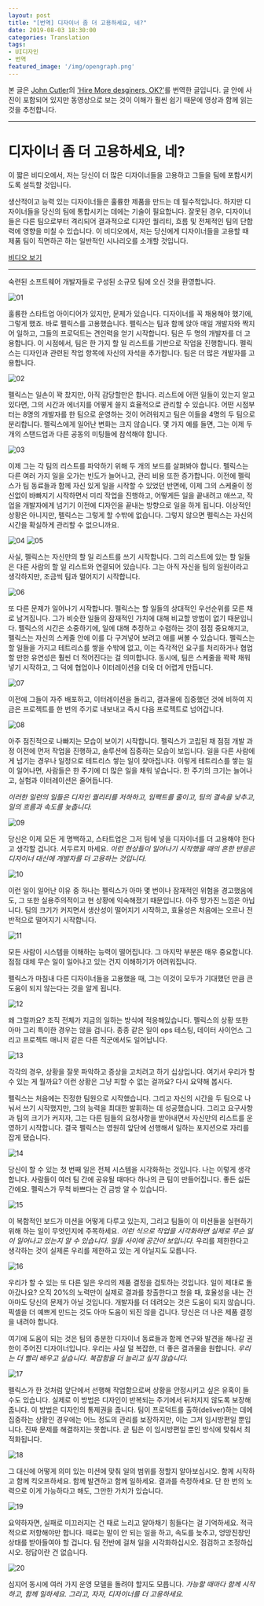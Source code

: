 ```yaml
---
layout: post
title: "[번역] 디자이너 좀 더 고용하세요, 네?"
date: 2019-08-03 18:30:00
categories: Translation
tags: 
- UI디자인
- 번역
featured_image: '/img/opengraph.png'
---
```

본 글은 [John Cutler](https://twitter.com/johncutlefish)의 ['Hire More desginers, OK?'](https://amplitude.com/blog/hire-more-designers)를 번역한 글입니다. 글 안에 사진이 포함되어 있지만 동영상으로 보는 것이 이해가 훨씬 쉽기 때문에 영상과 함께 읽는 것을 추천합니다. 

---

# 디자이너 좀 더 고용하세요, 네?

이 짧은 비디오에서, 저는 당신이 더 많은 디자이너들을 고용하고 그들을 팀에 포함시키도록 설득할 것입니다.


생산적이고 능력 있는 디자이너들은 훌륭한 제품을 만드는 데 필수적입니다. 하지만 디자이너들을 당신의 팀에 통합시키는 데에는 기술이 필요합니다. 잘못된 경우, 디자이너들은 다른 팀으로부터 격리되어 결과적으로 디자인 퀄리티, 흐름 및 전체적인 팀의 단합력에 영향을 미칠 수 있습니다. 이 비디오에서, 저는 당신에게 디자이너들을 고용할 때 제품 팀이 직면하곤 하는 일반적인 시나리오를 소개할 것입니다.


[비디오 보기](https://youtu.be/HdqX4A_3-bA)

---

숙련된 소프트웨어 개발자들로 구성된 소규모 팀에 오신 것을 환영합니다.

![01](/img/2019-08-03/01.jpeg)

훌륭한 스타트업 아이디어가 있지만, 문제가 있습니다. 디자이너를 꼭 채용해야 했기에, 그렇게 했죠. 바로 펠릭스를 고용했습니다. 펠릭스는 팀과 함께 앉아 매일 개발자와 짝지어 일하고, 그들의 프로덕트는 견인력을 얻기 시작합니다. 팀은 두 명의 개발자를 더 고용합니다. 이 시점에서, 팀은 한 가지 할 일 리스트를 기반으로 작업을 진행합니다. 펠릭스는 디자인과 관련된 작업 항목에 자신의 자석을 추가합니다. 팀은 더 많은 개발자를 고용합니다.

![02](/img/2019-08-03/02.jpeg)

펠릭스는 일손이 꽉 찼지만, 아직 감당할만은 합니다. 리스트에 어떤 일들이 있는지 알고 있다면, 그의 시간과 에너지를 어떻게 쓸지 효율적으로 관리할 수 있습니다. 어떤 시점부터는 8명의 개발자를 한 팀으로 운영하는 것이 어려워지고 팀은 이들을 4명의 두 팀으로 분리합니다. 펠릭스에게 일어난 변화는 크지 않습니다. 몇 가지 예를 들면, 그는 이제 두 개의 스탠드업과 다른 공동의 미팅들에 참석해야 합니다.

![03](/img/2019-08-03/03.jpeg)

이제 그는 각 팀의 리스트를 파악하기 위해 두 개의 보드를 살펴봐야 합니다. 펠릭스는 다른 여러 가지 일을 오가는 빈도가 늘어나고, 관리 비용 또한 증가합니다. 이전에 펠릭스가 팀 동료들과 함께 자신 있게 일을 시작할 수 있었던 반면에, 이제 그의 스케줄이 정신없이 바빠지기 시작하면서 미리 작업을 진행하고, 어떻게든 일을 끝내려고 애쓰고, 작업을 개발자에게 넘기기 이전에 디자인을 끝내는 방향으로 일을 하게 됩니다. 이상적인 상황은 아니지만, 펠릭스는 그렇게 할 수밖에 없습니다. 그렇지 않으면 펠릭스는 자신의 시간을 확실하게 관리할 수 없으니까요.

![04](/img/2019-08-03/04.jpeg)
![05](/img/2019-08-03/05.jpeg)

사실, 펠릭스는 자신만의 할 일 리스트를 쓰기 시작합니다. 그의 리스트에 있는 할 일들은 다른 사람의 할 일 리스트와 연결되어 있습니다. 그는 아직 자신을 팀의 일원이라고 생각하지만, 조금씩 팀과 멀어지기 시작합니다.

![06](/img/2019-08-03/06.jpeg)

또 다른 문제가 일어나기 시작합니다. 펠릭스는 할 일들의 상대적인 우선순위를 모른 채로 남겨집니다. 그가 비슷한 일들의 잠재적인 가치에 대해 비교할 방법이 없기 때문입니다. 펠릭스의 시간은 소중하기에, 일에 대해 추정하고 수렴하는 것이 점점 중요해지고, 펠릭스는 자신의 스케줄 안에 이를 다 구겨넣어 보려고 애를 써볼 수 있습니다. 펠릭스는 할 일들을 가지고 테트리스를 쌓을 수밖에 없고, 이는 즉각적인 요구를 처리하거나 협업할 만한 유연성은 훨씬 더 적어진다는 걸 의미합니다. 동시에, 팀은 스케줄을 꽉꽉 채워 넣기 시작하고, 그 덕에 협업이나 이터레이션을 더욱 더 어렵게 만듭니다.

![07](/img/2019-08-03/07.jpeg)

이전에 그들이 자주 배포하고, 이터레이션을 돌리고, 결과물에 집중했던 것에 비하여 지금은 프로젝트를 한 번의 주기로 내보내고 즉시 다음 프로젝트로 넘어갑니다.

![08](/img/2019-08-03/08.jpeg)

아주 점진적으로 나빠지는 모습이 보이기 시작합니다. 펠릭스가 고립된 채 점점 개발 과정 이전에 먼저 작업을 진행하고, 솔루션에 집중하는 모습이 보입니다. 일을 다른 사람에게 넘기는 경우나 일정으로 테트리스 쌓는 일이 잦아집니다. 이렇게 테트리스를 쌓는 일이 일어나면, 사람들은 한 주기에 더 많은 일을 채워 넣습니다. 한 주기의 크기는 늘어나고, 실험과 이터레이션은 줄어듭니다.

*이러한 일련의 일들은 디자인 퀄리티를 저하하고, 임팩트를 줄이고, 팀의 결속을 낮추고, 일의 흐름과 속도를 늦춥니다.*

![09](/img/2019-08-03/09.jpeg)

당신은 이제 모든 게 명백하고, 스타트업은 그저 팀에 넣을 디자이너를 더 고용해야 한다고 생각할 겁니다. 서두르지 마세요. *이런 현상들이 일어나기 시작했을 때의 흔한 반응은 디자이너 대신에 개발자를 더 고용하는 것입니다.*

![10](/img/2019-08-03/10.jpeg)

이런 일이 일어난 이유 중 하나는 펠릭스가 아마 몇 번이나 잠재적인 위험을 경고했음에도, 그 또한 실용주의적이고 현 상황에 익숙해졌기 때문입니다. 아주 망가진 느낌은 아닙니다. 팀의 크기가 커지면서 생산성이 떨어지기 시작하고, 효율성은 처음에는 오르나 전반적으로 떨어지기 시작합니다.

![11](/img/2019-08-03/11.jpeg)

모든 사람이 시스템을 이해하는 능력이 떨어집니다. 그 마지막 부분은 매우 중요합니다. 점점 대체 무슨 일이 일어나고 있는 건지 이해하기가 어려워집니다.

펠릭스가 마침내 다른 디자이너들을 고용했을 때, 그는 이것이 모두가 기대했던 만큼 큰 도움이 되지 않는다는 것을 알게 됩니다.

![12](/img/2019-08-03/12.jpeg)

왜 그럴까요? 조직 전체가 지금의 일하는 방식에 적응해있습니다. 펠릭스의 상황 또한 아마 그리 특이한 경우는 않을 겁니다. 종종 같은 일이 ops 테스팅, 데이터 사이언스 그리고 프로젝트 매니저 같은 다른 직군에서도 일어납니다.

![13](/img/2019-08-03/13.jpeg)

각각의 경우, 상황을 잘못 파악하고 증상을 고치려고 하기 십상입니다. 여기서 우리가 할 수 있는 게 뭘까요? 이런 상황은 그냥 피할 수 없는 걸까요? 다시 요약해 봅시다.

펠릭스는 처음에는 진정한 팀원으로 시작했습니다. 그리고 자신의 시간을 두 팀으로 나눠서 쓰기 시작했지만, 그의 능력을 최대한 발휘하는 데 성공했습니다. 그리고 요구사항과 팀의 크기가 커지자, 그는 다른 팀들의 요청사항을 받아내면서 자신만의 리스트를 운영하기 시작합니다. 결국 펠릭스는 영원히 앞단에 선행해서 일하는 포지션으로 자리를 잡게 됐습니다.

![14](/img/2019-08-03/14.jpeg)

당신이 할 수 있는 첫 번째 일은 전체 시스템을 시각화하는 것입니다. 나는 이렇게 생각합니다. 사람들이 여러 팀 간에 공유될 때마다 하나의 큰 팀이 만들어집니다. 좋든 싫든 간에요. 펠릭스가 무척 바쁘다는 건 금방 알 수 있습니다.

![15](/img/2019-08-03/15.jpeg)

이 복합적인 보드가 미션을 어떻게 다루고 있는지, 그리고 팀들이 이 미션들을 실현하기 위해 하는 일이 무엇인지에 주목하세요. *이런 식으로 작업을 시각화하면 실제로 무슨 일이 일어나고 있는지 알 수 있습니다. 일들 사이에 공간이 보입니다.* 우리를 제한한다고 생각하는 것이 실제론 우리를 제한하고 있는 게 아닐지도 모릅니다.

![16](/img/2019-08-03/16.jpeg)


우리가 할 수 있는 또 다른 일은 우리의 제품 결정을 검토하는 것입니다. 일이 제대로 돌아갔나요? 오직 20%의 노력만이 실제로 결과를 창출한다고 쳤을 때, 효율성을 내는 건 아마도 당신의 문제가 아닐 것입니다. 개발자를 더 데려오는 것은 도움이 되지 않습니다. 픽셀을 더 예쁘게 만드는 것도 아마 도움이 되진 않을 겁니다. 당신은 더 나은 제품 결정을 내려야 합니다.

여기에 도움이 되는 것은 팀의 충분한 디자이너 동료들과 함께 연구와 발견을 해나갈 권한이 주어진 디자이너입니다. 우리는 사실 덜 복잡한, 더 좋은 결과물을 원합니다. *우리는 더 빨리 배우고 싶습니다. 복잡함을 더 늘리고 싶지 않습니다.*

![17](/img/2019-08-03/17.jpeg)

펠릭스가 한 것처럼 앞단에서 선행해 작업함으로써 상황을 안정시키고 싶은 유혹이 들 수도 있습니다. 실제로 이 방법은 디자인이 반복되는 주기에서 뒤처지지 않도록 보장해줍니다. 이 방법은 디자인의 통제권을 줍니다. 팀이 프로덕트를 출하(deliver)하는 데에 집중하는 상황인 경우에는 어느 정도의 관리를 보장하지만, 이는 그저 임시방편일 뿐입니다. 진짜 문제를 해결하지는 못합니다. 곧 팀은 이 임시방편일 뿐인 방식에 맞춰서 최적화됩니다.

![18](/img/2019-08-03/18.jpeg)

그 대신에 어떻게 의미 있는 미션에 맞춰 일의 범위를 정할지 알아보십시오. 함께 시작하고 함께 킥오프하세요. 함께 발견하고 함께 일하세요. 결과를 측정하세요. 단 한 번의 노력으로 이게 가능하다고 해도, 그만한 가치가 있습니다.

![19](/img/2019-08-03/19.jpeg)

요약하자면, 실패로 미끄러지는 건 때로 느리고 알아채기 힘들다는 걸 기억하세요. 적극적으로 저항해야만 합니다. 때로는 말이 안 되는 일을 하고, 속도를 늦추고, 엉망진창인 상태를 받아들여야 할 겁니다. 팀 전반에 걸쳐 일을 시각화하십시오. 점검하고 조정하십시오. 정답이란 건 없습니다.

![20](/img/2019-08-03/20.jpeg)

심지어 동시에 여러 가지 운영 모델을 돌려야 할지도 모릅니다. *가능할 때마다 함께 시작하고, 함께 일하세요. 그리고, 자자, 디자이너를 더 고용하세요.*